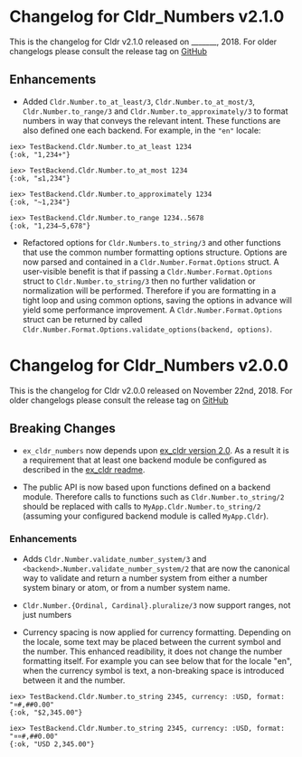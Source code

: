 # Changelog for Cldr_Numbers v2.1.0

This is the changelog for Cldr v2.1.0 released on _______, 2018.  For older changelogs please consult the release tag on [GitHub](https://github.com/kipcole9/cldr_numbers/tags)

## Enhancements

* Added `Cldr.Number.to_at_least/3`, `Cldr.Number.to_at_most/3`, `Cldr.Number.to_range/3` and `Cldr.Number.to_approximately/3` to format numbers in way that conveys the relevant intent. These functions are also defined one each backend. For example, in the `"en"` locale:

```
iex> TestBackend.Cldr.Number.to_at_least 1234
{:ok, "1,234+"}

iex> TestBackend.Cldr.Number.to_at_most 1234
{:ok, "≤1,234"}

iex> TestBackend.Cldr.Number.to_approximately 1234
{:ok, "~1,234"}

iex> TestBackend.Cldr.Number.to_range 1234..5678
{:ok, "1,234–5,678"}
```

* Refactored options for `Cldr.Numbers.to_string/3` and other functions that use the common number formatting options structure.  Options are now parsed and contained in a `Cldr.Number.Format.Options` struct. A user-visible benefit is that if passing a `Cldr.Number.Format.Options` struct to `Cldr.Number.to_string/3` then no further validation or normalization will be performed.  Therefore if you are formatting in a tight loop and using common options, saving the options in advance will yield some performance improvement.  A `Cldr.Number.Format.Options` struct can be returned by called `Cldr.Number.Format.Options.validate_options(backend, options)`.

# Changelog for Cldr_Numbers v2.0.0

This is the changelog for Cldr v2.0.0 released on November 22nd, 2018.  For older changelogs please consult the release tag on [GitHub](https://github.com/kipcole9/cldr_numbers/tags)

## Breaking Changes

* `ex_cldr_numbers` now depends upon [ex_cldr version 2.0](https://hex.pm/packages/ex_cldr/2.0.0).  As a result it is a requirement that at least one backend module be configured as described in the [ex_cldr readme](https://hexdocs.pm/ex_cldr/2.0.0/readme.html#configuration).

* The public API is now based upon functions defined on a backend module. Therefore calls to functions such as `Cldr.Number.to_string/2` should be replaced with calls to `MyApp.Cldr.Number.to_string/2` (assuming your configured backend module is called `MyApp.Cldr`).

### Enhancements

* Adds `Cldr.Number.validate_number_system/3` and `<backend>.Number.validate_number_system/2` that are now the canonical way to validate and return a number system from either a number system binary or atom, or from a number system name.

* `Cldr.Number.{Ordinal, Cardinal}.pluralize/3` now support ranges, not just numbers

* Currency spacing is now applied for currency formatting.  Depending on the locale, some text may be placed between the current symbol and the number.  This enhanced readibility, it does not change the number formatting itself.  For example you can see below that for the locale "en", when the currency symbol is text, a non-breaking space is introduced between it and the number.

```
iex> TestBackend.Cldr.Number.to_string 2345, currency: :USD, format: "¤#,##0.00"
{:ok, "$2,345.00"}

iex> TestBackend.Cldr.Number.to_string 2345, currency: :USD, format: "¤¤#,##0.00"
{:ok, "USD 2,345.00"}
```